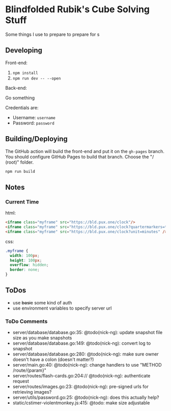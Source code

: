 # Blindfolded Rubik's Cube Solving Stuff

Some things I use to prepare to prepare for s

## Developing

Front-end:

1. `npm install`
2. `npm run dev -- --open`

Back-end:

Go something

Credentials are:
- Username: `username`
- Password: `password`

## Building/Deploying

The GitHub action will build the front-end and put it on the `gh-pages` branch. You should configure GitHub Pages to build that branch. Choose the "/ (root)" folder.

```bash
npm run build
```

## Notes

### Current Time

html:
```html
<iframe class="myframe" src="https://bld.pux.one/clock"/>
<iframe class="myframe" src="https://bld.pux.one/clock?quartermarkers=true"/>
<iframe class="myframe" src="https://bld.pux.one/clock?unit=minutes" />
```

css:
```css
.myframe {
  width: 100px;
  height: 100px;
  overflow: hidden;
  border: none;
}
```

## ToDos

- use ~~basic~~ some kind of auth
- use environment variables to specify server url

### ToDo Comments

- server/database/database.go:35: @todo(nick-ng): update snapshot file size as you make snapshots
- server/database/database.go:149: @todo(nick-ng): convert log to snapshot
- server/database/database.go:280: @todo(nick-ng): make sure owner doesn't have a colon (doesn't matter?)
- server/main.go:40: @todo(nick-ng): change handlers to use "METHOD /route/{param}"
- server/routes/flash-cards.go:204:// @todo(nick-ng): authenticate request
- server/routes/images.go:23: @todo(nick-ng): pre-signed urls for retrieving images?
- server/utils/password.go:25: @todo(nick-ng): does this actually help?
- static/cstimer-violentmonkey.js:415: @todo: make size adjustable
